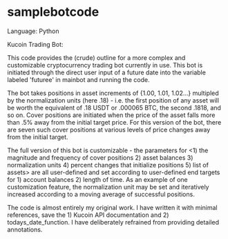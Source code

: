# samplebotcode

Language: Python 

Kucoin Trading Bot:

This code provides the (crude) outline for a more complex and customizable cryptocurrency trading bot currently in use. This bot is initiated through the direct user input of a future date into the variable labeled 'futuree' in mainbot and running the code.

The bot takes positions in asset increments of {1.00, 1.01, 1.02...} multipled by the normalization units (here .18) - i.e. the first position of any asset will be worth the equivalent of .18 USDT or .000065 BTC, the second .1818, and so on. Cover positions are initiated when the price of the asset falls more than .5% away from the initial target price. For this version of the bot, there are seven such cover positions at various levels of price changes away from the initial target.

The full version of this bot is customizable - the parameters for <1) the magnitude and frequency of cover positions 2) asset balances 3) normalization units 4) percent changes that initialize positions 5) list of assets> are all user-defined and set according to user-defined end targets for 1) account balances 2) length of time. As an example of one customization feature, the normalization unit may be set and iteratively increased according to a moving average of successful positions.

The code is almost entirely my original work. I have written it with minimal references, save the 1) Kucoin API documentation and 2) todays_date_function. I have deliberately refrained from providing detailed annotations. 
